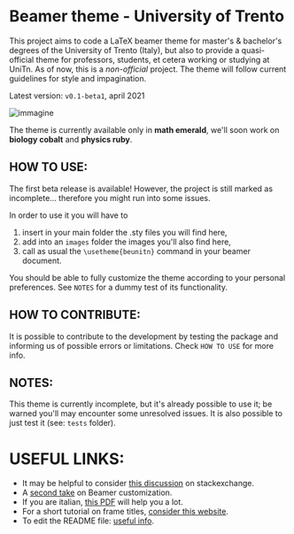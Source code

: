 # Beamer theme - University of Trento
 
This project aims to code a LaTeX beamer theme for master's & bachelor's degrees of the University of Trento (Italy), but also to provide a quasi-official theme for professors, students, et cetera working or studying at UniTn. As of now, this is a _non-official_ project. The theme will follow current guidelines for style and impagination.

Latest version: `v0.1-beta1`, april 2021

![immagine](https://user-images.githubusercontent.com/64229723/115863144-54ed6c80-a435-11eb-870e-804b5819b2a7.png)

The theme is currently available only in **math emerald**, we'll soon work on **biology cobalt** and **physics ruby**.

## HOW TO USE:
The first beta release is available! However, the project is still marked as incomplete... therefore you might run into some issues.

In order to use it you will have to 
1. insert in your main folder the .sty files you will find here,
2. add into an `images` folder the images you'll also find here,
3. call as usual the `\usetheme{beunitn}` command in your beamer document. 

You should be able to fully customize the theme according to your personal preferences. See `NOTES` for a dummy test of its functionality.

## HOW TO CONTRIBUTE: 
It is possible to contribute to the development by testing the package and informing us of possible errors or limitations. Check `HOW TO USE` for more info. 

## NOTES:
This theme is currently incomplete, but it's already possible to use it; be warned you'll may encounter some unresolved issues. It is also possible to just test it (see: `tests` folder). 

# USEFUL LINKS: 
- It may be helpful to consider [this discussion](https://tex.stackexchange.com/questions/146529/design-a-custom-beamer-theme-from-scratch) on stackexchange. 
- A [second take](https://www.r-bloggers.com/2011/11/create-your-own-beamer-template/) on Beamer customization.
- If you are italian, [this PDF](https://www.guitex.org/home/images/doc/GuideGuIT/intropersbeamer.pdf) will help you a lot.
- For a short tutorial on frame titles, [consider this website](https://bloerg.net/posts/customizing-the-frametitle-of-beamer-presentation/).
- To edit the README file: [useful info](https://docs.github.com/en/github/writing-on-github/basic-writing-and-formatting-syntax).
